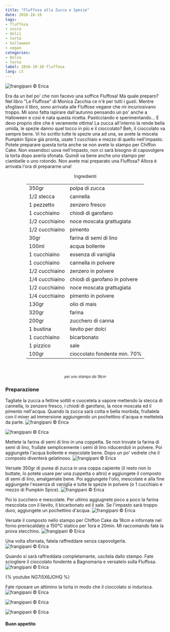 ```yaml
---
title: "Fluffosa alla Zucca e Spezie"
date: 2016-10-10
tags:
- fluffosa
- zucca
- dolci
- torta
- halloween
- vegan
categories:
- Dolce
- Torte
label: 2016-10-10-fluffosa
lang: it
---
```

![](header.jpg "frangipani © Erica")

Era da un bel po' che non facevo una soffice Fluffosa! Ma quale preparo? Nel libro "Le Fluffose" di Monica Zacchia ce n'è per tutti i gusti. Mentre sfogliavo il libro, sono arrivata alle Fluffose vegane che mi incuriosivano troppo. Mi sono fatta ispirare dall'autunno pensando un po' anche a Halloween e così è nata questa ricetta. Pasticciando e sperimentando... E devo proprio dire che è veramente ottima! La zucca all'interno la rende bella umida, le spezie danno quel tocco in più e il cioccolato? Beh, il cioccolato va sempre bene. Vi ho scritto tutte le spezie una ad una, se avete la miscela Pumpkin Spice già pronta, usate 1 cucchiaio e mezzo di quello nell'impasto. Potete preparare questa torta anche se non avete lo stampo per Chiffon Cake. Non essendoci uova nell'impasto, non ci sarà bisogno di capovolgere la torta dopo averla sfonata. Quindi va bene anche uno stampo per ciambelle o uno rotondo. Non avete mai preparato una Fluffosa? Allora è arrivata l'ora di prepararne una!

<div id="wrapper" style="text-align: center">
  <div id="yourdiv" style="display: inline-block;">
    <div class="ingredients">
      <div class="ingredients-title">Ingredienti</div>
      <table>
        <tbody>
          <tr>
            <td>350gr</td>
            <td>polpa di zucca</td>
          </tr>
          <tr>
            <td>1/2 stecca</td>
            <td>cannella</td>
          </tr>
          <tr>
            <td>1 pezzetto</td>
            <td>zenzero fresco</td>
          </tr>
          <tr>
            <td>1 cucchiaino</td>
            <td>chiodi di garofano</td>
          </tr>
          <tr>
            <td>1/2 cucchiaino</td>
            <td>noce moscata grattugiata</td>
          </tr>
          <tr>
            <td>1/2 cucchiaino</td>
            <td>pimento</td>
          </tr>
          <tr>
            <td>30gr</td>
            <td>farina di semi di lino</td>
          </tr>
          <tr>
            <td>100ml</td>
            <td>acqua bollente</td>
          </tr>
          <tr>
            <td>1 cucchiaino</td>
            <td>essenza di vaniglia</td>
          </tr>
          <tr>
            <td>1 cucchiaino</td>
            <td>cannella in polvere</td>
          </tr>
          <tr>
            <td>1/2 cucchiaino</td>
            <td>zenzero in polvere</td>
          </tr>
          <tr>
            <td>1/4 cucchiaino</td>
            <td>chiodi di garofano in polvere</td>
          </tr>
          <tr>
            <td>1/2 cucchiaino</td>
            <td>noce moscata grattugiata</td>
          </tr>
          <tr>
            <td>1/4 cucchiaino</td>
            <td>pimento in polvere</td>
          </tr>
          <tr>
            <td>130gr</td>
            <td>olio di mais</td>
          </tr>
          <tr>
            <td>320gr</td>
            <td>farina</td>
          </tr>
          <tr>
            <td>200gr</td>
            <td>zucchero di canna</td>
          </tr>
          <tr>
            <td>1 bustina</td>
            <td>lievito per dolci</td>
          </tr>
          <tr>
            <td>1 cucchiaino</td>
            <td>bicarbonato</td>
          </tr>
          <tr>
            <td>1 pizzico</td>
            <td>sale</td>
          </tr>
          <tr>
            <td>100gr</td>
            <td>cioccolato fondente min. 70%</td> 
          </tr>
        </tbody>
      </table>
      <br></br>
      <i class="pull-right" style="font-size: 80%;">per uno stampo da 18cm</i>
    </div>
  </div>
</div>


<h3>
  <font color="grey">
    <i class="fa fa-cogs"></i>
  </font> Preparazione
</h3>

Tagliate la zucca a fettine sottili e cuocetela a vapore mettendo la stecca di cannella, lo zenzero fresco, i chiodi di garofano, la noce moscata ed il pimento nell'acqua. Quando la zucca sarà cotta e bella morbida, frullatela con il mixer ad immersione aggiungendo un pochettino d'acqua e mettetela da parte.
![](acqua.jpg "frangipani © Erica")

![](zucca.jpg "frangipani © Erica")

Mettete la farina di semi di lino in una coppetta. Se non trovate la farina di semi di lino, frullate semplicemente i semi di lino riducendoli in polvere. Poi aggiungete l'acqua bollente e mescolate bene. Dopo un po' vedrete che il composto diventerà gelatinoso.
![](semidilino.jpg "frangipani © Erica")

Versate 350gr di purea di zucca in una coppa capiente (il resto non lo buttate, lo potete usare per una zuppetta o altro) e aggiungete il composto di semi di lino, amalgamate bene. Poi aggiungete l'olio, mescolate e alla fine aggiungete l'essenza di vaniglia e tutte le spezie in polvere (o 1 cucchiaio e mezzo di Pumpkin Spice).
![](liquidi.jpg "frangipani © Erica")

Poi lo zucchero e mescolate. Per ultimo aggiugnete poco a poco la farina mescolata con il lievito, il bicarbonato ed il sale. Se l'impasto sarà troppo duro, aggiungete un pochettino d'acqua.
![](impasto.jpg "frangipani © Erica")

Versate il composto nello stampo per Chiffon Cake da 18cm e infornate nel forno preriscaldato a 150°C statico per 1ora e 20min. Mi raccomando fate la prova stecchino.
![](teglia.jpg "frangipani © Erica")

Una volta sfornata, fatela raffreddare senza capovolgerla.
![](sfornata.jpg "frangipani © Erica")

Quando si sarà raffreddata completamante, uscitela dallo stampo. Fate sciogliere il cioccolato fondente a Bagnomaria e versatelo sulla Fluffosa.
![](cioccolato.jpg "frangipani © Erica")

{% youtube NG7i5X6JOHQ %}

Fate riposare un attimino la torta in modo che il cioccolato si indurisca.
![](risultato1.jpg "frangipani © Erica")

![](risultato2.jpg "frangipani © Erica")

![](risultato3.jpg "frangipani © Erica")


<h4>Buon appetito
  <font color="red">
    <i class="fa fa-smile-o"></i>
  </font>
</h4>
